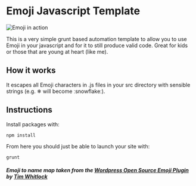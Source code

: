 # Emoji Javascript Template

![Emoji in action](http://i.imgur.com/6n0NgK0.png)


This is a very simple grunt based automation template to allow you to use Emoji in your javascript and for it to still produce valid code. Great for kids or those that are young at heart (like me).

## How it works

It escapes all Emoji characters in .js files in your src directory with sensible strings (e.g. ❄ will become ːsnowflakeː).

## Instructions

Install packages with:

    npm install

From here you should just be able to launch your site with:

    grunt

##### Emoji to name map taken from the [Wordpress Open Source Emoji Plugin](http://wordpress.org/plugins/open-source-emoji/) by [Tim Whitlock](http://timwhitlock.info/)
